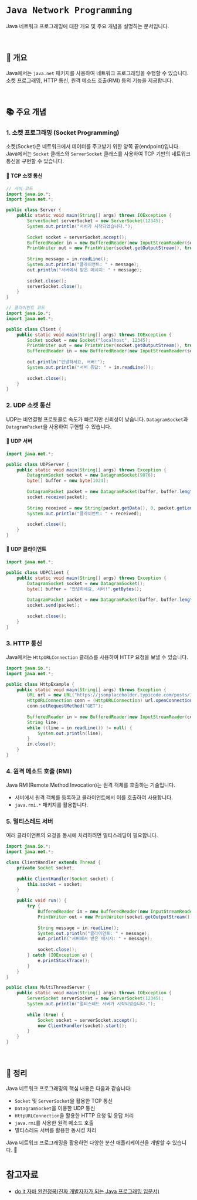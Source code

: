 # `Java Network Programming`

Java 네트워크 프로그래밍에 대한 개요 및 주요 개념을 설명하는 문서입니다.

<br>

## 📌 개요
Java에서는 `java.net` 패키지를 사용하여 네트워크 프로그래밍을 수행할 수 있습니다. 소켓 프로그래밍, HTTP 통신, 원격 메소드 호출(RMI) 등의 기능을 제공합니다.

<br>

## 📚 주요 개념

### 1. 소켓 프로그래밍 (Socket Programming)
소켓(Socket)은 네트워크에서 데이터를 주고받기 위한 양쪽 끝(endpoint)입니다. Java에서는 `Socket` 클래스와 `ServerSocket` 클래스를 사용하여 TCP 기반의 네트워크 통신을 구현할 수 있습니다.

#### 🔹 TCP 소켓 통신
```java
// 서버 코드
import java.io.*;
import java.net.*;

public class Server {
    public static void main(String[] args) throws IOException {
        ServerSocket serverSocket = new ServerSocket(12345);
        System.out.println("서버가 시작되었습니다.");
        
        Socket socket = serverSocket.accept();
        BufferedReader in = new BufferedReader(new InputStreamReader(socket.getInputStream()));
        PrintWriter out = new PrintWriter(socket.getOutputStream(), true);
        
        String message = in.readLine();
        System.out.println("클라이언트: " + message);
        out.println("서버에서 받은 메시지: " + message);
        
        socket.close();
        serverSocket.close();
    }
}
```

```java
// 클라이언트 코드
import java.io.*;
import java.net.*;

public class Client {
    public static void main(String[] args) throws IOException {
        Socket socket = new Socket("localhost", 12345);
        PrintWriter out = new PrintWriter(socket.getOutputStream(), true);
        BufferedReader in = new BufferedReader(new InputStreamReader(socket.getInputStream()));
        
        out.println("안녕하세요, 서버!");
        System.out.println("서버 응답: " + in.readLine());
        
        socket.close();
    }
}
```

### 2. UDP 소켓 통신
UDP는 비연결형 프로토콜로 속도가 빠르지만 신뢰성이 낮습니다. `DatagramSocket`과 `DatagramPacket`을 사용하여 구현할 수 있습니다.

#### 🔹 UDP 서버
```java
import java.net.*;

public class UDPServer {
    public static void main(String[] args) throws Exception {
        DatagramSocket socket = new DatagramSocket(9876);
        byte[] buffer = new byte[1024];
        
        DatagramPacket packet = new DatagramPacket(buffer, buffer.length);
        socket.receive(packet);
        
        String received = new String(packet.getData(), 0, packet.getLength());
        System.out.println("클라이언트: " + received);
        
        socket.close();
    }
}
```

#### 🔹 UDP 클라이언트
```java
import java.net.*;

public class UDPClient {
    public static void main(String[] args) throws Exception {
        DatagramSocket socket = new DatagramSocket();
        byte[] buffer = "안녕하세요, 서버!".getBytes();
        
        DatagramPacket packet = new DatagramPacket(buffer, buffer.length, InetAddress.getByName("localhost"), 9876);
        socket.send(packet);
        
        socket.close();
    }
}
```

### 3. HTTP 통신
Java에서는 `HttpURLConnection` 클래스를 사용하여 HTTP 요청을 보낼 수 있습니다.

```java
import java.io.*;
import java.net.*;

public class HttpExample {
    public static void main(String[] args) throws Exception {
        URL url = new URL("https://jsonplaceholder.typicode.com/posts/1");
        HttpURLConnection conn = (HttpURLConnection) url.openConnection();
        conn.setRequestMethod("GET");
        
        BufferedReader in = new BufferedReader(new InputStreamReader(conn.getInputStream()));
        String line;
        while ((line = in.readLine()) != null) {
            System.out.println(line);
        }
        in.close();
    }
}
```

### 4. 원격 메소드 호출 (RMI)
Java RMI(Remote Method Invocation)는 원격 객체를 호출하는 기술입니다.

- 서버에서 원격 객체를 등록하고 클라이언트에서 이를 호출하여 사용합니다.
- `java.rmi.*` 패키지를 활용합니다.

### 5. 멀티스레드 서버
여러 클라이언트의 요청을 동시에 처리하려면 멀티스레딩이 필요합니다.

```java
import java.io.*;
import java.net.*;

class ClientHandler extends Thread {
    private Socket socket;
    
    public ClientHandler(Socket socket) {
        this.socket = socket;
    }
    
    public void run() {
        try {
            BufferedReader in = new BufferedReader(new InputStreamReader(socket.getInputStream()));
            PrintWriter out = new PrintWriter(socket.getOutputStream(), true);
            
            String message = in.readLine();
            System.out.println("클라이언트: " + message);
            out.println("서버에서 받은 메시지: " + message);
            
            socket.close();
        } catch (IOException e) {
            e.printStackTrace();
        }
    }
}

public class MultiThreadServer {
    public static void main(String[] args) throws IOException {
        ServerSocket serverSocket = new ServerSocket(12345);
        System.out.println("멀티스레드 서버가 시작되었습니다.");
        
        while (true) {
            Socket socket = serverSocket.accept();
            new ClientHandler(socket).start();
        }
    }
}
```

<br>

## 📌 정리
Java 네트워크 프로그래밍의 핵심 내용은 다음과 같습니다:
- `Socket` 및 `ServerSocket`을 활용한 TCP 통신
- `DatagramSocket`을 이용한 UDP 통신
- `HttpURLConnection`을 활용한 HTTP 요청 및 응답 처리
- `java.rmi`를 사용한 원격 메소드 호출
- 멀티스레드 서버를 활용한 동시성 처리

Java 네트워크 프로그래밍을 활용하면 다양한 분산 애플리케이션을 개발할 수 있습니다. 🚀


# `참고자료`
- [do it 자바 완전정복(진짜 개발자자가 되는 Java 프로그래밍 입문서)](https://www.easyspub.co.kr/20_Menu/BookView/456/PUB)



